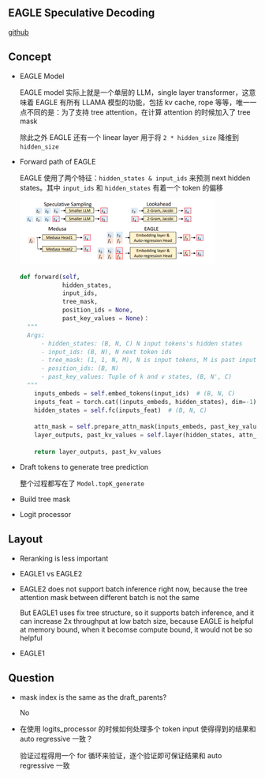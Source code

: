 ## EAGLE Speculative Decoding

[github](https://github.com/SafeAILab/EAGLE)

## Concept

- EAGLE Model

  EAGLE model 实际上就是一个单层的 LLM，single layer transformer，这意味着 EAGLE 有所有 LLAMA 模型的功能，包括 kv cache, rope 等等，唯一一点不同的是：为了支持 tree attention，在计算 attention 的时候加入了 tree mask

  除此之外 EAGLE 还有一个 linear layer 用于将 `2 * hidden_size` 降维到 `hidden_size`

- Forward path of EAGLE

  EAGLE 使用了两个特征：`hidden_states & input_ids` 来预测 next hidden states。其中 `input_ids` 和 `hidden_states` 有着一个 token 的偏移

  <img src="EAGLE Speculative Decoding/image-20240813111345556.png" alt="image-20240813111345556" style="zoom:50%;" />

  ```python
  def forward(self, 
              hidden_states, 
              input_ids,
              tree_mask,
              position_ids = None, 
              past_key_values = None)：
  	"""
  	Args:
  		- hidden_states: (B, N, C) N input tokens's hidden states
  		- input_ids: (B, N), N next token ids
  		- tree_mask: (1, 1, N, M), N is input tokens, M is past input tree tokens
  		- position_ids: (B, N)
  		- past_key_values: Tuple of k and v states, (B, N', C)
  	"""
      inputs_embeds = self.embed_tokens(input_ids)	# (B, N, C)
      inputs_feat = torch.cat((inputs_embeds, hidden_states), dim=-1)
      hidden_states = self.fc(inputs_feat)	# (B, N, C)
      
      attn_mask = self.prepare_attn_mask(inputs_embeds, past_key_values, tree_mask)
      layer_outputs, past_kv_values = self.layer(hidden_states, attn_mask, position_ids, past_key_value)
      
      return layer_outputs, past_kv_values
  ```

- Draft tokens to generate tree prediction

  整个过程都写在了 `Model.topK_generate`

- Build tree mask

- Logit processor

## Layout

- Reranking is less important

- EAGLE1 vs EAGLE2

- EAGLE2 does not support batch inference right now, because the tree attention mask between different batch is not the same

  But EAGLE1 uses fix tree structure, so it supports batch inference, and it can increase 2x throughput at low batch size, because EAGLE is helpful at memory bound, when it becomse compute bound, it would not be so helpful 

- EAGLE1

## Question

- mask index is the same as the draft_parents?

  No

- 在使用 logits_processor 的时候如何处理多个 token input 使得得到的结果和 auto regressive 一致？

  验证过程得用一个 for 循环来验证，逐个验证即可保证结果和 auto regressive 一致